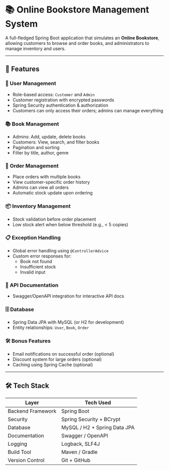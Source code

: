 # 📚 Online Bookstore Management System

A full-fledged Spring Boot application that simulates an **Online Bookstore**, allowing customers to browse and order books, and administrators to manage inventory and users.

---

## 🚀 Features

### 👥 User Management
- Role-based access: `Customer` and `Admin`
- Customer registration with encrypted passwords
- Spring Security authentication & authorization
- Customers can only access their orders; admins can manage everything

### 📚 Book Management
- Admins: Add, update, delete books
- Customers: View, search, and filter books
- Pagination and sorting
- Filter by title, author, genre

### 🛒 Order Management
- Place orders with multiple books
- View customer-specific order history
- Admins can view all orders
- Automatic stock update upon ordering

### 📦 Inventory Management
- Stock validation before order placement
- Low stock alert when below threshold (e.g., < 5 copies)

### 📋 Exception Handling
- Global error handling using `@ControllerAdvice`
- Custom error responses for:
  - Book not found
  - Insufficient stock
  - Invalid input

### 📖 API Documentation
- Swagger/OpenAPI integration for interactive API docs

### 🗄️ Database
- Spring Data JPA with MySQL (or H2 for development)
- Entity relationships: `User`, `Book`, `Order`

### 🛠️ Bonus Features
- Email notifications on successful order (optional)
- Discount system for large orders (optional)
- Caching using Spring Cache (optional)

---

## 🛠️ Tech Stack

| Layer              | Tech Used                          |
|--------------------|------------------------------------|
| Backend Framework  | Spring Boot                        |
| Security           | Spring Security + BCrypt           |
| Database           | MySQL / H2 + Spring Data JPA       |
| Documentation      | Swagger / OpenAPI                  |   |
| Logging            | Logback, SLF4J                     |
| Build Tool         | Maven / Gradle                     |
| Version Control    | Git + GitHub                       |

